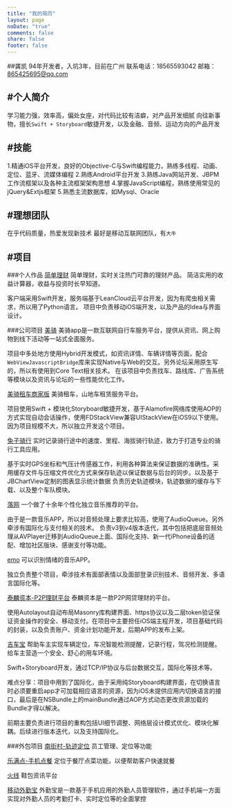 ```yaml
---
title: "我的简历"
layout: page
noDate: "true"
comments: false
share: false
footer: false
---
```


##龚凯
94年开发者，入坑3年，目前在广州联系电话：18565593042邮箱：865425695@qq.com

## #个人简介
学习能力强，效率高，偏处女座，对代码比较有洁癖，对产品开发细腻
向往新事物，擅长`Swift + Storyboard`敏捷开发，以及金融、音频、运动方向的产品开发

## #技能
1.精通iOS平台开发，良好的Objective-C与Swift编程能力，熟练多线程、动画、定位、蓝牙、流媒体编程
2.熟练Android平台开发
3.熟练Java网站开发、JBPM工作流框架以及各种主流框架架构思想
4.掌握JavaScript编程，熟练使用常见的jQuery&Extjs框架
5.熟悉主流数据库，如Mysql、Oracle

## #理想团队
在乎代码质量，热爱发现新技术
最好是移动互联网团队，有`大牛`

## #项目

###个人作品
[简单理财](http://fir.im/easymoney)
简单理财，实时关注热门可靠的理财产品。
简洁实用的收益计算器，收益与投资时长早知道。

客户端采用Swift开发，服务端基于LeanCloud云平台开发，因为有爬虫相关需求，所以用了Python语言。
项目中负责移动iOS端开发，以及产品的Idea与界面设计。

###公司项目
[美骑](https://itunes.apple.com/cn/app/id852965719)
美骑app是一款互联网自行车服务平台，提供从资讯、网上购物到线下活动等一站式全面服务。

项目中多处地方使用Hybrid开发模式，如资讯详情、车辆详情等页面，配合`WebViewJavascriptBridge`库来实现Native与Web的交互。另外论坛采用原生写的，所以有使用到Core Text相关技术。
在该项目中负责找车、路线库、广告系统等模块以及资讯与论坛的一些性能优化工作。

[美骑租车商家版](http://fir.im/RentCarOwner)
美骑租车，山地车租赁服务平台。

项目使用Swift + 模块化Storyboard敏捷开发，基于Alamofire网络库使用AOP的方式实现自动会话操作，使用FDStackView兼容UIStackView在iOS9以下使用。
因为项目规模不大，所以独立开发这个项目。

[兔子骑行](https://itunes.apple.com/cn/app/tu-zi-qi-xing-qi-xing-ji-lu/id1062196764?mt=8)
实时记录骑行途中的速度、里程、海拔骑行轨迹，致力于打造专业的骑行工具应用。

基于实时GPS坐标和气压计传感器工作，利用各种算法来保证数据的准确性。采用缓存文件与压缩文件优化方式来保存轨迹以保证数据与后台的同步。以及基于JBChartView定制的图表显示统计数据
负责历史轨迹模块，轨迹数据的缓存与下载、以及整个车队模块。

[落网](https://itunes.apple.com/cn/app/luo-wang/id788474943)
一个做了十余年个性化独立音乐推荐的平台。

由于是一款音乐APP，所以对音频处理上要求比较高，使用了AudioQueue。另外牵涉有国际化与支付相关的技术。
负责v3到v4版本迭代，其中包括把底层音频处理从AVPlayer迁移到AudioQueue上面、国际化支持、新一代iPhone设备的适配、增加社区版块、感谢支付等功能。

[emo](https://itunes.apple.com/cn/app/emo-ke-yi-shi-bie-qing-xu/id962633348?mt=8)
可以识别情绪的音乐APP。

独立负责整个项目，牵涉技术有面部表情以及面部登录识别技术、音频开发、多语言国际化等。

[泰麟资本-P2P理财平台](http://fir.im/tp2p)
泰麟资本是一款P2P网贷理财的平台。

使用Autolayout自动布局Masonry库构建界面、https协议以及二层token验证保证资金操作的安全、移动支付。在项目中主要担任iOS端主程开发，项目基础代码的封装，以及负责账户、资金计划功能开发，后期APP的发布上架。

[吉车宝](https://itunes.apple.com/cn/app/ji-che-bao-wo-zhi-neng-che/id967166557?mt=8&ign-mpt=uo%3D4)
帮助车主实现车辆定位，车况智能检测提醒，记录行程，驾况检测提醒。给车主营造一个安全、舒心的用车环境。

Swift+Storyboard开发，通过TCP/IP协议与后台数据交互，国际化等技术等。

难点分享：项目中用到了国际化，由于采用纯Storyboard构建界面，在切换语言时必须要重启app才可加载相应语言的资源，因为iOS未提供应用内切换语言的接口，最后是在NSBundle上的mainBundle通过AOP方式动态更改资源加载的Bundle才得以解决。

前期主要负责进行项目的重构包括UI细节调整、网络层设计模式优化、模块化解耦。后续进行版本迭代，以及支持国际化。

###外包项目
[南街村-轨迹定位](http://fir.im/hjst) 
员工管理、定位等功能

[乐满点-手机点餐](http://fir.im/diancanapp) 
定位于餐厅点菜功能，以便帮助客户快速就餐

[火线](http://fir.im/linefire) 
鞋包资讯平台

[移动外勤宝](http://www.csto.com/case/show/id:21380)
外勤宝是一款基于手机应用的外勤人员管理软件，通过手机端一方面实现对外勤人员的考勤打卡、实时定位等的全面掌控


